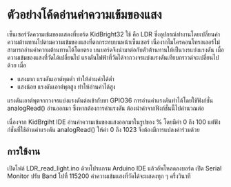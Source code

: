 # ตัวอย่างโค้ดอ่านค่าความเข้มของแสง

เซ็นเซอร์วัดความเข้มของแสดงที่บอร์ด KidBright32 ใช้ คือ LDR ซึ่งอุปกรณ์ทำงานโดยเปลี่ยนค่าความต้านทานไปตามความเข้มของแสงที่ตกกระทบบนหน้าเซ็นเซอร์ เนื่องากไมโครคอนโทรลเลอร์ไม่สามารถอ่านค่าความต้านทานได้โดยตรง บนบอร์ดจึงนำมาต่อกับตัวต้านทานให้เป็นวงรแบ่งแรงดัน เมื่อความเข้มของแสงที่วัดได้เปลี่ยนไป แรงดันไฟฟ้าที่วัดได้จากวงจรแบ่งแรงดันเทียบกราวด์จะเปลี่ยนไปด้วย เมื่อ

 * แสงมาก แรงดันเอาต์พุตต่ำ ทำให้อ่านค่าได้ต่ำ
 * แสงน้อย แรงดันเอาต์พุตสูง ทำให้อ่านค่าได้สูง

แรงดันเอาต์พุตจากวงจรแบ่งแรงดันต่อเข้ากับขา GPIO36 การอ่านค่าแรงดันทำได้โดยใช้ฟังก์ชั่น analogRead() อ่านออกมา ซึ่งหากต้องการค่าแรงดัน ต้องนำค่าจากฟังก์ชั่นนี้ไปคำนวณต่อ
 
เนื่องจาก KidBrgiht IDE อ่านค่าความเข้มของแสงออกมาในรูปของ % โดยมีค่า 0 ถึง 100 แต่ฟังก์ชั่นที่ใช้อ่านค่าแรงดัน analogRead() ให้ค่า 0 ถึง 1023 จึงต้องมีการแปลงค่าร่วมด้วย

## การใช้งาน

เปิดไฟล์ LDR_read_light.ino ด้วยโปรแกรม Arduino IDE แล้วอัพโหลดลงบอร์ด เปิด Serial Monitor ปรับ Band ไปที่ 115200 ค่าความเข้มแสงที่วัดได้จะแสดงทุก ๆ ครึ่งวินาที